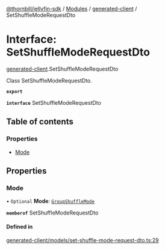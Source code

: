 [@thornbill/jellyfin-sdk](../README.md) / [Modules](../modules.md) / [generated-client](../modules/generated_client.md) / SetShuffleModeRequestDto

# Interface: SetShuffleModeRequestDto

[generated-client](../modules/generated_client.md).SetShuffleModeRequestDto

Class SetShuffleModeRequestDto.

**`export`**

**`interface`** SetShuffleModeRequestDto

## Table of contents

### Properties

- [Mode](generated_client.SetShuffleModeRequestDto.md#mode)

## Properties

### Mode

• `Optional` **Mode**: [`GroupShuffleMode`](../enums/generated_client.GroupShuffleMode.md)

**`memberof`** SetShuffleModeRequestDto

#### Defined in

[generated-client/models/set-shuffle-mode-request-dto.ts:29](https://github.com/thornbill/jellyfin-sdk-typescript/blob/03092f3/src/generated-client/models/set-shuffle-mode-request-dto.ts#L29)

